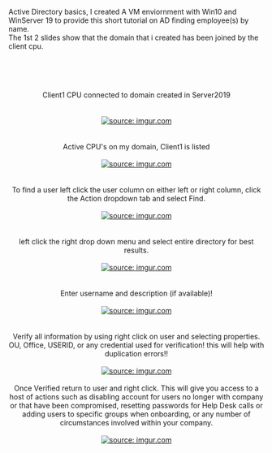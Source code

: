 <p>
  Active Directory basics, I created A VM enviornment with Win10 and WinServer 19 to provide this short tutorial on AD finding employee(s) by name.  <br />
    The 1st 2 slides show that the domain that i created has been joined by the client cpu.
</p>
<br />
<br />
<br />



<p align="center">
Client1 CPU connected to domain created in Server2019 <br/>
  <br />
<br />
<a href="https://imgur.com/UFW9guK"><img src="https://i.imgur.com/UFW9guK.png" title="source: imgur.com" /></a><br />
  <br />
  <br />
  Active CPU's on my domain, Client1 is listed  <br />
<br />
<a href="https://imgur.com/JXmS7xb"><img src="https://i.imgur.com/JXmS7xb.png" title="source: imgur.com" /></a></a><br />
  <br />
  <br />
  To find a user left click the user column on either left or right column, click the Action dropdown tab and select Find. <br />
<br />
<a href="https://imgur.com/RGpF3Dc"><img src="https://i.imgur.com/RGpF3Dc.png" title="source: imgur.com" /></a></a><br />
  <br />
  <br />
  left click the right drop down menu and select entire directory for best results. <br />
<br />
<a href="https://imgur.com/aZgKGHH"><img src="https://i.imgur.com/aZgKGHH.png" title="source: imgur.com" /></a></a><br />
  <br />
  <br />
  Enter username and description (if available)! <br />
<br />
<a href="https://imgur.com/bJFNMRa"><img src="https://i.imgur.com/bJFNMRa.png" title="source: imgur.com" /></a></a><br />
  <br />
  <br />
  Verify all information by using right click on user and selecting properties. OU, Office, USERID, or any credential used for verification! this will help with duplication errors!! <br />
<br />
<a href="https://imgur.com/HO6e4eK"><img src="https://i.imgur.com/HO6e4eK.png" title="source: imgur.com" /></a></a><br />
  <br />
   Once Verified return to user and right click. This will give you access to a host of actions such as disabling account for users no longer with company or that have been compromised, resetting passwords for Help Desk calls or adding users to specific groups when onboarding, or any number of circumstances involved within your company. <br />
<br />
<a href="https://imgur.com/lX0bg32"><img src="https://i.imgur.com/lX0bg32.png" title="source: imgur.com" /></a></a><br />
  <br />
<br />
